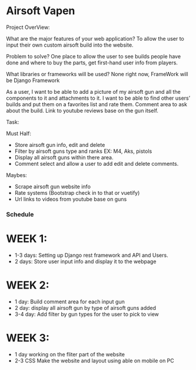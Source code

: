 # Airsoft Vapen
Project OverView:

What are the major features of your web application? 
To allow the user to input their own custom airsoft build into the website. 

Problem to solve? 
One place to allow the user to see builds people have done and where to buy the parts, get first-hand user info from players. 


What libraries or frameworks will be used? None right now, FrameWork will be Django Framework


As a user, I want to be able to add a picture of my airsoft gun and all the components to it and attachments to it. I want to be able to find other users’ builds and put them on a favorites list and rate them. Comment area to ask about the build. Link to youtube reviews base on the gun itself. 


Task: 

Must Half:
- Store airsoft gun info, edit and delete
- Filter by airsoft guns type and ranks EX: M4, Aks, pistols
- Display all airsoft guns within there area. 
- Comment select and allow a user to add edit and delete comments. 

Maybes: 
- Scrape airsoft gun website info 
- Rate systems (Bootstrap check in to that or vuetify)
- Url links to videos from youtube base on guns

### Schedule
# WEEK 1:  
- 1-3 days: Setting up Django rest framework and API and Users.
- 2 days: Store user input info and display it to the webpage  

# WEEK 2:

- 1 day: Build comment area for each input gun
- 2 day: display all airsoft gun by type of airsoft guns added 
- 3-4 day: Add filter by gun types for the user to pick to view


# WEEK 3:
- 1 day working on the fliter part of the website
 - 2-3 CSS Make the website and layout using able on mobile on PC

